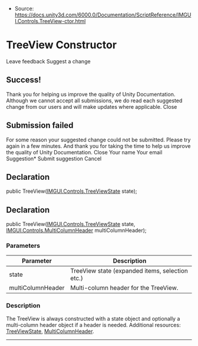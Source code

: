 * Source: https://docs.unity3d.com/6000.0/Documentation/ScriptReference/IMGUI.Controls.TreeView-ctor.html

# TreeView Constructor
Leave feedback
Suggest a change
## Success!
Thank you for helping us improve the quality of Unity Documentation. Although we cannot accept all submissions, we do read each suggested change from our users and will make updates where applicable.
Close
## Submission failed
For some reason your suggested change could not be submitted. Please <a>try again</a> in a few minutes. And thank you for taking the time to help us improve the quality of Unity Documentation.
Close
Your name Your email Suggestion* Submit suggestion
Cancel
## Declaration
public TreeView([IMGUI.Controls.TreeViewState](https://docs.unity3d.com/6000.0/Documentation/ScriptReference/IMGUI.Controls.TreeViewState.html) state); 
## Declaration
public TreeView([IMGUI.Controls.TreeViewState](https://docs.unity3d.com/6000.0/Documentation/ScriptReference/IMGUI.Controls.TreeViewState.html) state, [IMGUI.Controls.MultiColumnHeader](https://docs.unity3d.com/6000.0/Documentation/ScriptReference/IMGUI.Controls.MultiColumnHeader.html) multiColumnHeader); 
### Parameters
Parameter | Description  
---|---  
state | TreeView state (expanded items, selection etc.)  
multiColumnHeader | Multi-column header for the TreeView.  
### Description
The TreeView is always constructed with a state object and optionally a multi-column header object if a header is needed.
Additional resources: [TreeViewState](https://docs.unity3d.com/6000.0/Documentation/ScriptReference/IMGUI.Controls.TreeViewState.html), [MultiColumnHeader](https://docs.unity3d.com/6000.0/Documentation/ScriptReference/IMGUI.Controls.MultiColumnHeader.html).
* * *
